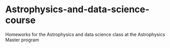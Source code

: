 # Astrophysics-and-data-science-course
Homeworks for the Astrophysics and data science class at the Astrophysics Master program
